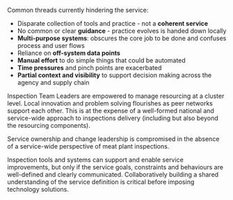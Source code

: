 Common threads currently hindering the service:
* Disparate collection of tools and practice - not a **coherent service**
* No common or clear **guidance** - practice evolves is handed down locally  
* **Multi-purpose systems**: obscures the core job to be done and confuses process and user flows
* Reliance on **off-system data points** 
* **Manual effort** to do simple things that could be automated
* **Time pressures** and pinch points are exacerbated
* **Partial context and visibility** to support decision making across the agency and supply chain

Inspection Team Leaders are empowered to manage resourcing at a cluster level. Local innovation and problem solving flourishes as peer networks support each other. This is at the expense of a well-formed national and service-wide approach to inspections delivery (including but also beyond the resourcing components). 

Service ownership and change leadership is compromised in the absence of a service-wide perspective of meat plant inspections. 

Inspection tools and systems can support and enable service improvements, but only if the service goals, constraints and behaviours are well-defined and clearly communicated. Collaboratively building a shared understanding of the service definition is critical before imposing technology solutions. 


